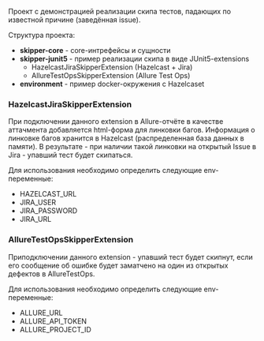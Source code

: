 Проект с демонстрацией реализации скипа тестов, падающих по известной причине (заведённая issue).

Структура проекта:

* **skipper-core** - core-интрефейсы и сущности
* **skipper-junit5** - пример реализации скипа в виде JUnit5-extensions
  * HazelcastJiraSkipperExtension (Hazelcast + Jira)
  * AllureTestOpsSkipperExtension (Allure Test Ops)  
* **environment** - пример docker-окружения с Hazelcaset

### HazelcastJiraSkipperExtension
При подключении данного extension в Allure-отчёте в качестве аттачмента добавляется html-форма для линковки багов. Информация о линковке багов хранится в Hazelcast (распределенная база данных в памяти). В результате - при наличии такой линковки на открытый Issue в Jirа - упавший тест будет скипаться.

Для использования необходимо определить следующие env-переменные:
* HAZELCAST_URL
* JIRA_USER
* JIRA_PASSWORD
* JIRA_URL

### AllureTestOpsSkipperExtension
Приподключении данного extension - упавший тест будет скипнут, если его сообщение об ошибке будет заматчено на один из открытых дефектов в AllureTestOps.

Для использования необходимо определить следующие env-переменные:
* ALLURE_URL
* ALLURE_API_TOKEN
* ALLURE_PROJECT_ID
